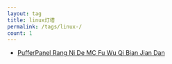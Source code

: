 ```yaml
---
layout: tag
title: linux灯塔
permalink: /tags/linux-/
count: 1
---
```


- [PufferPanel Rang Ni De  MC Fu Wu Qi Bian Jian Dan ](https://hanqixu.com/linux%E7%81%AF%E5%A1%94/2024/06/23/pufferpanel%E8%AE%A9%E4%BD%A0%E7%9A%84mc%E6%9C%8D%E5%8A%A1%E5%99%A8%E5%8F%98%E7%AE%80%E5%8D%95.html)
